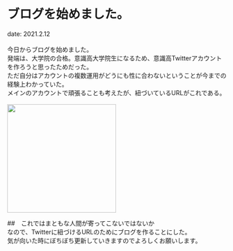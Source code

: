 # ブログを始めました。
date: 2021.2.12
<br><br>
今日からブログを始めました。<br>
発端は、大学院の合格。意識高大学院生になるため、意識高Twitterアカウントを作ろうと思ったためだった。<br>
ただ自分はアカウントの複数運用がどうにも性に合わないということが今までの経験上わかっていた。<br>
メインのアカウントで頑張ることも考えたが、紐づいているURLがこれである。<br><br>
<img src="https://thrillingdream.net/picture/twitter_sc.png" width="250px"><br>

##　これではまともな人間が寄ってこないではないか
<br>なので、Twitterに紐づけるURLのためにブログを作ることにした。<br>
気が向いた時にぼちぼち更新していきますのでよろしくお願いします。